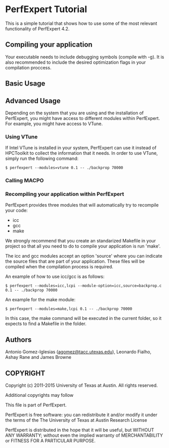 # PerfExpert Tutorial

This is a simple tutorial that shows how to use some of the most relevant functionality of PerfExpert 4.2.

## Compiling your application

Your executable needs to include debugging symbols (compile with -g). It is also recommended to include the desired optimization flags in your compilation proccess.

## Basic Usage



## Advanced Usage

Depending on the system that you are using and the installation of PerfExpert, you might have access to different modules within PerfExpert. For example, you might have access to VTune.

### Using VTune

If Intel VTune is installed in your system, PerfExpert can use it instead of HPCToolkit to collect the information that it needs. In order to use VTune, simply run the following command:

    $ perfexpert --modules=vtune 0.1 -- ./backprop 70000

### Calling MACPO

### Recompiling your application within PerfExpert

PerfExpert provides three modules that will automatically try to recompile your code:

* icc
* gcc
* make

We strongly recommend that you create an standarized Makefile in your project so that all you need to do to compile your application is run 'make'.

The icc and gcc modules accept an option 'source' where you can indicate the source files that are part of your application. These files will be compiled when the compilation process is required.

An example of how to use icc/gcc is as follows:

    $ perfexpert --modules=icc,lcpi --module-option=icc,source=backprop.c 0.1 -- ./backprop 70000

An example for the make module:

    $ perfexpert --modules=make,lcpi 0.1 -- ./backprop 70000

In this case, the make command will be executed in the current folder, so it expects to find a Makefile in the folder.

## Authors

Antonio Gomez-Iglesias (agomez@tacc.utexas.edu), Leonardo Fialho, Ashay Rane and James Browne

## COPYRIGHT

Copyright (c) 2011-2015  University of Texas at Austin. All rights reserved.

Additional copyrights may follow

This file is part of PerfExpert.

PerfExpert is free software: you can redistribute it and/or modify it under
the terms of the The University of Texas at Austin Research License

PerfExpert is distributed in the hope that it will be useful, but WITHOUT ANY
WARRANTY; without even the implied warranty of MERCHANTABILITY or FITNESS FOR
A PARTICULAR PURPOSE.


